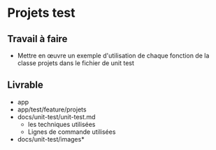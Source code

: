 # Projets test
## Travail à faire

- Mettre en œuvre un exemple d'utilisation de chaque fonction de la classe projets dans le fichier de unit test 

## Livrable

- app
- app/test/feature/projets
- docs/unit-test/unit-test.md
  - les techniques utilisées
  - Lignes de commande utilisées
- docs/unit-test/images*